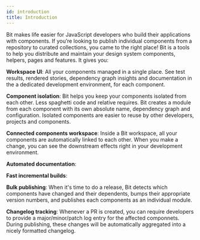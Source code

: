 ```yaml
---
id: introduction
title: Introduction
---
```


Bit makes life easier for JavaScript developers who build their applications with components. If you’re looking to publish individual components from a repository to curated collections, you came to the right place! Bit is a tools to help you distribute and maintain your design system components, helpers, pages and features. It gives you:

**Workspace UI**: All your components managed in a single place. See test results, rendered stories, dependency graph insights and documentation in the a dedicated development environment, for each component.

**Component isolation**: Bit helps you keep your components isolated from each other. Less spaghetti code and relative requires. Bit creates a module from each component with its own absolute name, dependency graph and configuration. Isolated components are easier to reuse by other developers, projects and components.

**Connected components workspace**: Inside a Bit workspace, all your components are automatically linked to each other. When you make a change, you can see the downstream effects right in your development environment.

**Automated documentation**:

**Fast incremental builds**:

**Bulk publishing**: When it's time to do a release, Bit detects which components have changed and their dependents, bumps their appropriate version numbers, and publishes each components as an individual module.

**Changelog tracking**: Whenever a PR is created, you can require developers to provide a major/minor/patch log entry for the affected componnets. During publishing, these changes will be automatically aggregated into a nicely formatted changelog.
